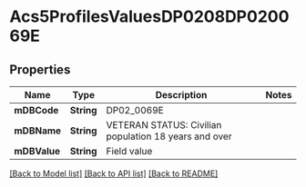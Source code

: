 # Acs5ProfilesValuesDP0208DP020069E

## Properties
Name | Type | Description | Notes
------------ | ------------- | ------------- | -------------
**mDBCode** | **String** | DP02_0069E | 
**mDBName** | **String** | VETERAN STATUS: Civilian population 18 years and over | 
**mDBValue** | **String** | Field value | 

[[Back to Model list]](../README.md#documentation-for-models) [[Back to API list]](../README.md#documentation-for-api-endpoints) [[Back to README]](../README.md)


